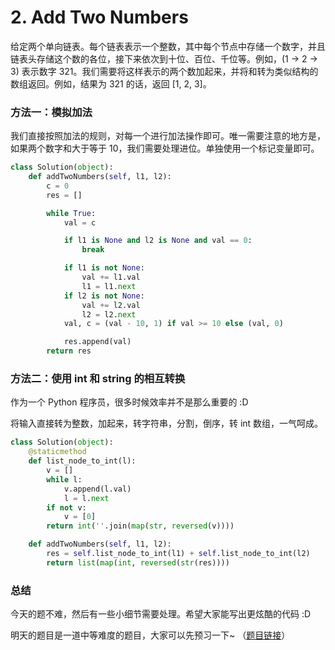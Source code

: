 # 2. Add Two Numbers

给定两个单向链表。每个链表表示一个整数，其中每个节点中存储一个数字，并且链表头存储这个数的各位，接下来依次到十位、百位、千位等。例如，(1 -> 2 -> 3) 表示数字 321。我们需要将这样表示的两个数加起来，并将和转为类似结构的数组返回。例如，结果为 321 的话，返回 [1, 2, 3]。

### 方法一：模拟加法

我们直接按照加法的规则，对每一个进行加法操作即可。唯一需要注意的地方是，如果两个数字和大于等于 10，我们需要处理进位。单独使用一个标记变量即可。

```python
class Solution(object):
    def addTwoNumbers(self, l1, l2):
        c = 0
        res = []

        while True:
            val = c

            if l1 is None and l2 is None and val == 0:
                break

            if l1 is not None:
                val += l1.val
                l1 = l1.next
            if l2 is not None:
                val += l2.val
                l2 = l2.next
            val, c = (val - 10, 1) if val >= 10 else (val, 0)

            res.append(val)
        return res
```

### 方法二：使用 int 和 string 的相互转换

作为一个 Python 程序员，很多时候效率并不是那么重要的 :D

将输入直接转为整数，加起来，转字符串，分割，倒序，转 int 数组，一气呵成。

```python
class Solution(object):
    @staticmethod
    def list_node_to_int(l):
        v = []
        while l:
            v.append(l.val)
            l = l.next
        if not v:
            v = [0]
        return int(''.join(map(str, reversed(v))))

    def addTwoNumbers(self, l1, l2):
        res = self.list_node_to_int(l1) + self.list_node_to_int(l2)
        return list(map(int, reversed(str(res))))
```

### 总结

今天的题不难，然后有一些小细节需要处理。希望大家能写出更炫酷的代码 :D

明天的题目是一道中等难度的题目，大家可以先预习一下~ （[题目链接](https://leetcode.com/problems/longest-substring-without-repeating-characters)）
